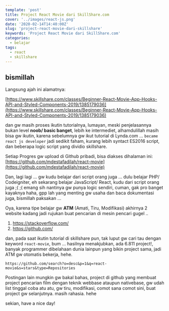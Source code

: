 ```yaml
---
template: 'post'
title: Project React Movie dari SkillShare.com
cover: '../images/react-js.png'
date: '2020-02-14T14:40:00Z'
slug: 'project-react-movie-dari-skillshare'
keywords: 'Project React Movie dari SkillShare.com'
categories:
  - belajar
tags:
  - react
  - skillshare
---
```


## bismillah

Langsung ajah ini alamatnya:

[https://www.skillshare.com/classes/Beginner-React-Movie-App-Hooks-API-and-Styled-Components-2019/1385179036](https://www.skillshare.com/classes/Beginner-React-Movie-App-Hooks-API-and-Styled-Components-2019/1385179036)

dan gw masih proses ikutin tutorialnya, lumayan, meski penjelasannya bukan level **noob/ basic banget**, lebih ke intermediet, alhamdulillah masih bisa gw ikutin, karena sebelumnya gw ikut tutorial di Lynda.com ... `became react js developer` jadi sedikit faham, kurang lebih syntact ES2016 script, dan beberapa logic script yang dividio skillshare. 

Setiap Progres gw upload di Github pribadi, bisa diakses dihalaman ini:
[https://github.com/mdestafadilah/react-movie](https://github.com/mdestafadilah/react-movie)

Dan, lagi lagi ... gw kudu belajar dari script orang juga ... dulu belajar PHP/ Codeigniter, eh sekarang belajar JavaScript/ React, kudu dari script orang juga ;( ;( emang sih nantinya gw punya logic sendiri, cuman, gak pro banget kayaknya haha, gpp lah yang menting gw usaha dan baca dokumentasi juga, bismillah paksakan ...

Oya, karena tipe belajar gw **ATM** (Amati, Tiru, Modifikasi) akhirnya 2 website kadang jadi rujukan buat pencarian di mesin pencari gugel ..

1. https://stackoverflow.com/
2. https://github.com/

dan, pada saat ikutin tutorial di skillshare pun, tak luput gw cari tau dengan keyword `react-movie`, bum ... hasilnya menakjubkan, ada 6.811 project!, banyak programmer dibelahaan dunia lainpun yang bikin project sama, jadi ATM gw otomatis bekerja, hehe.

`https://github.com/search?o=desc&p=1&q=react-movie&s=stars&type=Repositories`

Postingan lain mungkin gw bakal bahas, project di github yang membuat project pencarian film dengan teknik webbase ataupun nativebase, gw udah list tinggal coba atu atu, gw tiru, modifikasi, comot sana comot sini, buat project gw selanjutnya. masih rahasia. hehe

sekian, have a nice day!